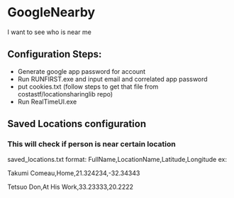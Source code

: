 # GoogleNearby
I want to see who is near me

## Configuration Steps:
* Generate google app password for account
* Run RUNFIRST.exe and input email and correlated app password
* put cookies.txt (follow steps to get that file from costastf/locationsharinglib repo)
* Run RealTimeUI.exe

## Saved Locations configuration


### This will check if person is near certain location

saved_locations.txt format: FullName,LocationName,Latitude,Longitude
ex: 


Takumi Comeau,Home,21.324234,-32.34343


Tetsuo Don,At His Work,33.23333,20.2222
